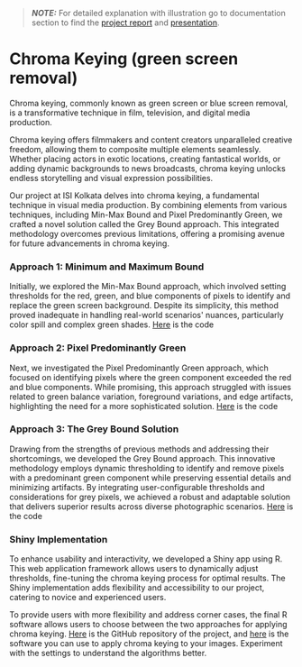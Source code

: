 > **_NOTE:_** For detailed explanation with illustration go to documentation section to find the [project report](https://github.com/amansingh2116/chroma_keying/blob/main/documentation/chroma_keying_report.pdf) and [presentation](https://github.com/amansingh2116/chroma_keying/blob/main/documentation/CHROMA-KEYING_presentation.pdf).

# Chroma Keying (green screen removal)
Chroma keying, commonly known as green screen or blue screen removal, is a transformative technique in film, television, and digital media production.

Chroma keying offers filmmakers and content creators unparalleled creative freedom, allowing them to composite multiple elements seamlessly. Whether placing actors in exotic locations, creating fantastical worlds, or adding dynamic backgrounds to news broadcasts, chroma keying unlocks endless storytelling and visual expression possibilities.

Our project at ISI Kolkata delves into chroma keying, a fundamental technique in visual media production. By combining elements from various techniques, including Min-Max Bound and Pixel Predominantly Green, we crafted a novel solution called the Grey Bound approach. This integrated methodology overcomes previous limitations, offering a promising avenue for future advancements in chroma keying.

### Approach 1: Minimum and Maximum Bound

Initially, we explored the Min-Max Bound approach, which involved setting thresholds for the red, green, and blue components of pixels to identify and replace the green screen background. Despite its simplicity, this method proved inadequate in handling real-world scenarios' nuances, particularly color spill and complex green shades.
[Here](https://github.com/amansingh2116/chroma_keying/blob/main/code/Approach_1.r) is the code

### Approach 2: Pixel Predominantly Green

Next, we investigated the Pixel Predominantly Green approach, which focused on identifying pixels where the green component exceeded the red and blue components. While promising, this approach struggled with issues related to green balance variation, foreground variations, and edge artifacts, highlighting the need for a more sophisticated solution.
[Here](https://github.com/amansingh2116/chroma_keying/blob/main/code/Approach_2.r) is the code

### Approach 3: The Grey Bound Solution

Drawing from the strengths of previous methods and addressing their shortcomings, we developed the Grey Bound approach. This innovative methodology employs dynamic thresholding to identify and remove pixels with a predominant green component while preserving essential details and minimizing artifacts. By integrating user-configurable thresholds and considerations for grey pixels, we achieved a robust and adaptable solution that delivers superior results across diverse photographic scenarios.
[Here](https://github.com/amansingh2116/chroma_keying/blob/main/code/Approach_3.r) is the code

### Shiny Implementation

To enhance usability and interactivity, we developed a Shiny app using R. This web application framework allows users to dynamically adjust thresholds, fine-tuning the chroma keying process for optimal results. The Shiny implementation adds flexibility and accessibility to our project, catering to novice and experienced users.

To provide users with more flexibility and address corner cases, the final R software allows users to choose between the two approaches for applying chroma keying. [Here](https://github.com/amansingh2116/chroma_keying) is the GitHub repository of the project, and [here](https://amansingh2116.shinyapps.io/akmc/) is the software you can use to apply chroma keying to your images. Experiment with the settings to understand the algorithms better.
